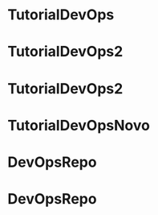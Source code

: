 # TutorialDevOps
# TutorialDevOps2
# TutorialDevOps2
# TutorialDevOpsNovo
# DevOpsRepo
# DevOpsRepo
